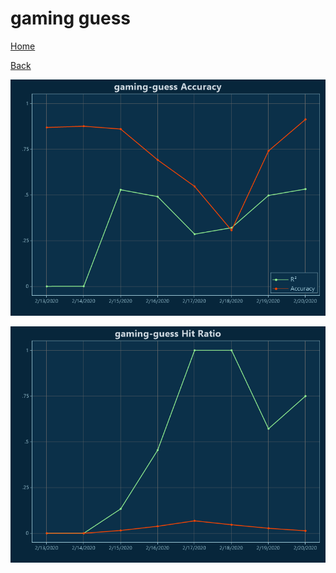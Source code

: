 # gaming guess

[Home](../index.md)

[Back](gaming.md)

![gaming-guess R²](../images/gaming_guess_Accuracy.png "gaming-guess R²")

![gaming-guess Hit Ratio](../images/gaming_guess_HitRatio.png "gaming-guess Hit Ratio")

